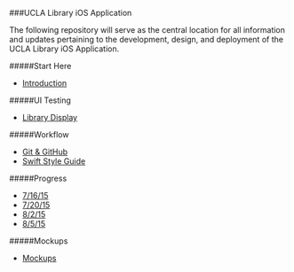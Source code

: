 ###UCLA Library iOS Application

The following repository will serve as the central location for all information and updates pertaining to the development, design, and deployment of the UCLA Library iOS Application.

#####Start Here
* [Introduction](https://github.com/orcudy/UCLALibrary/wiki)

#####UI Testing
* [Library Display](https://github.com/orcudy/UCLALibrary/wiki/UI-Testing-Library-Display)

#####Workflow
* [Git & GitHub](https://github.com/orcudy/UCLALibrary/wiki/Git-Workflow)
* [Swift Style Guide](https://github.com/raywenderlich/swift-style-guide)

#####Progress 
* [7/16/15](https://github.com/orcudy/UCLALibrary/wiki/Progress-as-of-7-16-15)
* [7/20/15](https://github.com/orcudy/UCLALibrary/wiki/Progress-as-of-7-20-15)
* [8/2/15](https://github.com/orcudy/UCLALibrary/wiki/Progress-as-of-8-2-15)
* [8/5/15](https://github.com/orcudy/UCLALibrary/wiki/Progress-as-of-8-5-15)


#####Mockups
* [Mockups](https://github.com/orcudy/UCLALibrary/wiki/Mockups)

